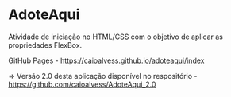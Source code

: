 # AdoteAqui

Atividade de iniciação no HTML/CSS com o objetivo de aplicar as propriedades FlexBox.  

GitHub Pages - https://caioalvess.github.io/adoteaqui/index

=> Versão 2.0 desta aplicação disponível no respositório - https://github.com/caioalvess/AdoteAqui_2.0

